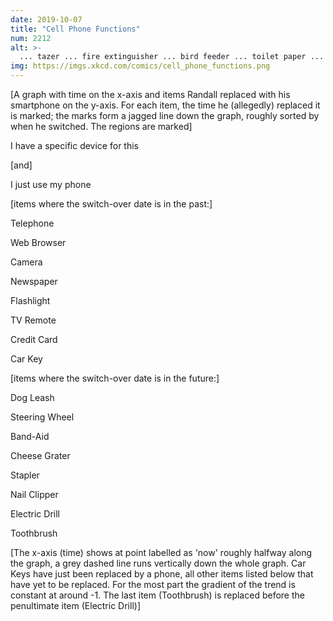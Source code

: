 ```yaml
---
date: 2019-10-07
title: "Cell Phone Functions"
num: 2212
alt: >-
  ... tazer ... fire extinguisher ... bird feeder ... toilet paper ...
img: https://imgs.xkcd.com/comics/cell_phone_functions.png
---
```

[A graph with time on the x-axis and items Randall replaced with his smartphone on the y-axis. For each item, the time he (allegedly) replaced it is marked; the marks form a jagged line down the graph, roughly sorted by when he switched. The regions are marked]

I have a specific device for this

[and]

I just use my phone

[items where the switch-over date is in the past:]

Telephone

Web Browser

Camera

Newspaper

Flashlight

TV Remote

Credit Card

Car Key

[items where the switch-over date is in the future:]

Dog Leash

Steering Wheel

Band-Aid

Cheese Grater

Stapler

Nail Clipper

Electric Drill

Toothbrush

[The x-axis (time) shows at point labelled as 'now' roughly halfway along the graph, a grey dashed line runs vertically down the whole graph. Car Keys have just been replaced by a phone, all other items listed below that have yet to be replaced. For the most part the gradient of the trend is constant at around -1. The last item (Toothbrush) is replaced before the penultimate item (Electric Drill)]